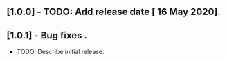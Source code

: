 ## [1.0.0] - TODO: Add release date [ 16 May 2020].
## [1.0.1] - Bug fixes .

* TODO: Describe initial release.
